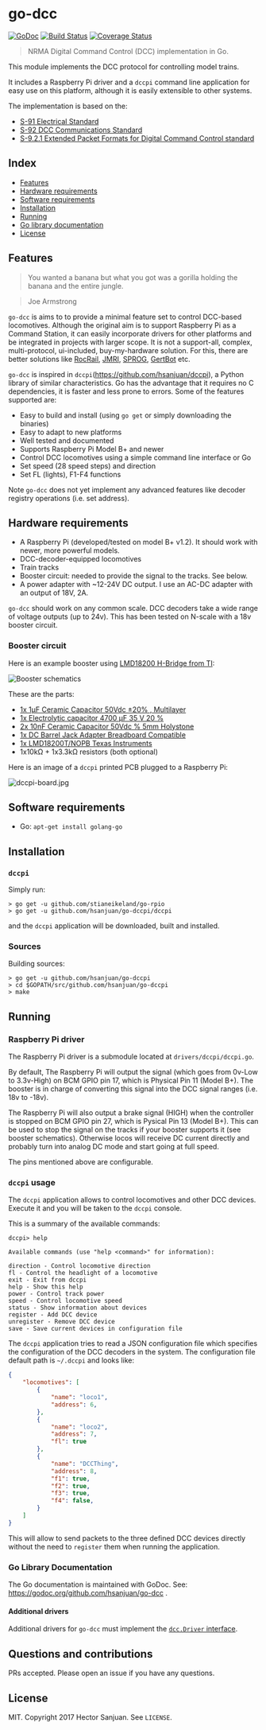 go-dcc
======

[![GoDoc](https://godoc.org/github.com/hsanjuan/go-dcc?status.svg)](http://godoc.org/github.com/hsanjuan/go-dcc)
[![Build Status](https://travis-ci.org/hsanjuan/go-dcc.svg?branch=master)](https://travis-ci.org/hsanjuan/go-dcc)
[![Coverage Status](https://coveralls.io/repos/github/hsanjuan/go-dcc/badge.svg?branch=master)](https://coveralls.io/github/hsanjuan/go-dcc?branch=master)


> NRMA Digital Command Control (DCC) implementation in Go.

This module implements the DCC protocol for controlling model trains.

It includes a Raspberry Pi driver and a `dccpi` command line application for easy use on this platform, although it is
easily extensible to other systems.

The implementation is based on the:
  * [S-91 Electrical Standard](http://www.nmra.org/sites/default/files/standards/sandrp/pdf/s-9.1_electrical_standards_2006.pdf)
  * [S-92 DCC Communications Standard](http://www.nmra.org/sites/default/files/s-92-2004-07.pdf)
  * [S-9.2.1 Extended Packet Formats for Digital Command Control standard](http://www.nmra.org/sites/default/files/s-9.2.1_2012_07.pdf)

Index
-----

  * [Features](#features)
  * [Hardware requirements](#hardware-requirements)
  * [Software requirements](#software-requirements)
  * [Installation](#installation)
  * [Running](#running)
  * [Go library documentation](#go-library-documentation)
  * [License](#license)

Features
--------

> You wanted a banana but what you got was a gorilla holding the banana and the entire jungle.

> Joe Armstrong

`go-dcc` is aims to to provide a minimal feature set to control DCC-based locomotives. Although the original aim is to support Raspberry Pi as a Command Station, it can easily incorporate drivers for other platforms and be integrated in projects with larger scope. It is not a support-all, complex, multi-protocol, ui-included, buy-my-hardware solution. For this, there are better solutions like [RocRail](http://wiki.rocrail.net/doku.php), [JMRI](http://jmri.sourceforge.net/), [SPROG](http://www.sprog-dcc.co.uk/), [GertBot](http://www.gertbot.com/) etc.

`go-dcc` is inspired in `dccpi`(https://github.com/hsanjuan/dccpi), a Python library of similar characteristics. Go has the advantage that it requires no C dependencies, it is faster and less prone to errors. Some of the features supported are:

  * Easy to build and install (using `go get` or simply downloading the binaries)
  * Easy to adapt to new platforms
  * Well tested and documented
  * Supports Raspberry Pi Model B+ and newer
  * Control DCC locomotives using a simple command line interface or Go
  * Set speed (28 speed steps) and direction
  * Set FL (lights), F1-F4 functions

Note `go-dcc` does not yet implement any advanced features like decoder registry operations (i.e. set address).

Hardware requirements
---------------------

  * A Raspberry Pi (developed/tested on model B+ v1.2). It should work with newer, more powerful models.
  * DCC-decoder-equipped locomotives
  * Train tracks
  * Booster circuit: needed to provide the signal to the tracks. See below.
  * A power adapter with ~12-24V DC output. I use an AC-DC adapter with an output of 18V, 2A.

`go-dcc` should work on any common scale. DCC decoders take a wide range of voltage outputs (up to 24v). This has been tested on N-scale with a 18v booster circuit.

### Booster circuit

Here is an example booster using [LMD18200 H-Bridge from TI](http://www.ti.com/product/LMD18200):

![Booster schematics](dcc_booster_schem.png)

These are the parts:

  * [1x 1µF Ceramic Capacitor 50Vdc ±20% , Multilayer](http://www.conrad.com/ce/en/product/453382)
  * [1x Electrolytic capacitor 4700 µF 35 V 20 %](http://www.conrad.com/ce/en/product/441958)
  * [2x 10nF Ceramic Capacitor 50Vdc % 5mm Holystone](http://www.conrad.com/ce/en/product/531889)
  * [1x DC Barrel Jack Adapter Breadboard Compatible](http://www.exp-tech.de/dc-barrel-jack-adapter-breadboard-compatible)
  * [1x LMD18200T/NOPB Texas Instruments](http://www.ti.com/product/LMD18200/samplebuy)
  * 1x10kΩ + 1x3.3kΩ resistors (both optional)

Here is an image of a `dccpi` printed PCB plugged to a Raspberry Pi:

![dccpi-board.jpg](dccpi-board.jpg)

Software requirements
---------------------

  * Go: `apt-get install golang-go`


Installation
------------

### `dccpi`

Simply run:

```
> go get -u github.com/stianeikeland/go-rpio
> go get -u github.com/hsanjuan/go-dccpi/dccpi
```

and the `dccpi` application will be downloaded, built and installed.

### Sources

Building sources:

```
> go get -u github.com/hsanjuan/go-dccpi
> cd $GOPATH/src/github.com/hsanjuan/go-dccpi
> make
```

Running
-------

### Raspberry Pi driver

The Raspberry Pi driver is a submodule located at `drivers/dccpi/dccpi.go`.

By default, The Raspberry Pi will output the signal (which goes from 0v-Low to 3.3v-High) on BCM GPIO pin 17, which is Physical Pin 11 (Model B+). The booster is in charge of converting this signal into the DCC signal ranges (i.e. 18v to -18v).

The Raspberry Pi will also output a brake signal (HIGH) when the controller is stopped on BCM GPIO pin 27, which is Pysical Pin 13 (Model B+). This can be used to stop the signal on the tracks if your booster supports it (see booster schematics). Otherwise locos will receive DC current directly and probably turn into analog DC mode and start going at full speed.

The pins mentioned above are configurable.

### `dccpi` usage

The `dccpi` application allows to control locomotives and other DCC devices. Execute it and you will be taken to the `dccpi` console.

This is a summary of the available commands:

```
dccpi> help

Available commands (use "help <command>" for information):

direction - Control locomotive direction
fl - Control the headlight of a locomotive
exit - Exit from dccpi
help - Show this help
power - Control track power
speed - Control locomotive speed
status - Show information about devices
register - Add DCC device
unregister - Remove DCC device
save - Save current devices in configuration file
```

The `dccpi` application tries to read a JSON configuration file which specifies the configuration of the DCC decoders in the system. The configuration file default path is `~/.dccpi` and looks like:

```json
{
    "locomotives": [
        {
            "name": "loco1",
            "address": 6,
        },
        {
            "name": "loco2",
            "address": 7,
            "fl": true
        },
        {
            "name": "DCCThing",
            "address": 8,
            "f1": true,
            "f2": true,
            "f3": true,
            "f4": false,
        }
    ]
}
```

This will allow to send packets to the three defined DCC devices directly without the need to `register` them when running the application.

### Go Library Documentation

The Go documentation is maintained with GoDoc. See: https://godoc.org/github.com/hsanjuan/go-dcc .

#### Additional drivers

Additional drivers for `go-dcc` must implement the [`dcc.Driver` interface](https://godoc.org/github.com/hsanjuan/go-dcc#Driver).

Questions and contributions
---------------------------

PRs accepted. Please open an issue if you have any questions.

License
-------

MIT. Copyright 2017 Hector Sanjuan. See `LICENSE`.
